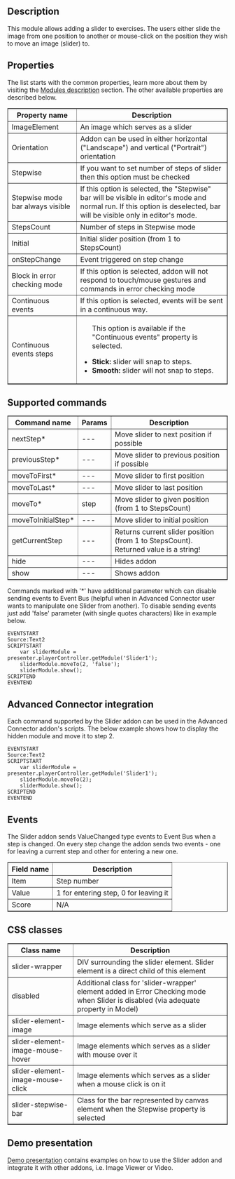 ## Description
This module allows adding a slider to exercises. The users either slide the image from one position to another or mouse-click on the position they wish to move an image (slider) to.

## Properties

The list starts with the common properties, learn more about them by visiting the [Modules description](https://www.mauthor.com/doc/en/page/Modules-description) section. The other available properties are described below.

<table border='1'>
    <tr>
        <th>Property name</th>
        <th>Description</th>
    </tr>
    <tr>
        <td>ImageElement</td>
        <td>An image which serves as a slider</td>
    </tr>
    <tr>
        <td>Orientation</td>
        <td>Addon can be used in either horizontal ("Landscape") and vertical ("Portrait") orientation</td>
    </tr>
    <tr>
        <td>Stepwise</td>
        <td>If you want to set number of steps of slider then this option must be checked</td>
    </tr>
    <tr>
        <td>Stepwise mode bar always visible</td>
        <td>If this option is selected, the "Stepwise" bar will be visible in editor's mode and normal run. If this option is deselected, bar will be visible only in editor's mode.</td>
    </tr>
    <tr>
        <td>StepsCount</td>
        <td>Number of steps in Stepwise mode</td>
    </tr>
    <tr>
        <td>Initial</td>
        <td>Initial slider position (from 1 to StepsCount)</td>
    </tr>
    <tr>
        <td>onStepChange</td>
        <td>Event triggered on step change</td>
    </tr>
    <tr>
        <td>Block in error checking mode</td>
        <td>If this option is selected, addon will not respond to touch/mouse gestures and commands in error checking mode</td>
    </tr>
    <tr>
        <td>Continuous events</td>
        <td>If this option is selected, events will be sent in a continuous way.</td>
    </tr>
    <tr>
        <td>Continuous events steps</td>
        <td><ul>
               <p>This option is available if the "Continuous events" property is selected.</p>
               <li><b>Stick: </b>slider will snap to steps.</li>
               <li><b>Smooth: </b>slider will not snap to steps.</li>
           </ul>
        </td>
    </tr>
</table>

## Supported commands

<table border='1'>
    <tr>
        <th>Command name</th>
        <th>Params</th>
        <th>Description</th>
    </tr>
    <tr>
        <td>nextStep*</td>
        <td>---</td>
        <td>Move slider to next position if possible</td>
    </tr>
    <tr>
        <td>previousStep*</td>
        <td>---</td>
        <td>Move slider to previous position if possible</td>
    </tr>
    <tr>
        <td>moveToFirst*</td>
        <td>---</td>
        <td>Move slider to first position</td>
    </tr>
    <tr>
        <td>moveToLast*</td>
        <td>---</td>
        <td>Move slider to last position</td>
    </tr>
    <tr>
        <td>moveTo*</td>
        <td>step</td>
        <td>Move slider to given position (from 1 to StepsCount)</td>
    </tr>
    <tr>
        <td>moveToInitialStep*</td>
        <td>---</td>
        <td>Move slider to initial position</td>
    </tr>
    <tr>
        <td>getCurrentStep</td>
        <td>---</td>
        <td>Returns current slider position (from 1 to StepsCount). Returned value is a string!</td>
    </tr>
    <tr>
        <td>hide</td>
        <td>---</td>
        <td>Hides addon</td>
    </tr>
    <tr>
        <td>show</td>
        <td>---</td>
        <td>Shows addon</td>
    </tr>
</table>

Commands marked with '*' have additional parameter which can disable sending events to Event Bus (helpful when in Advanced Connector user wants to manipulate one Slider from another). To disable sending events just add 'false' parameter (with single quotes characters) like in example below.

    EVENTSTART
    Source:Text2
    SCRIPTSTART
        var sliderModule = presenter.playerController.getModule('Slider1');
        sliderModule.moveTo(2, 'false');
        sliderModule.show();
    SCRIPTEND
    EVENTEND

## Advanced Connector integration
Each command supported by the Slider addon can be used in the Advanced Connector addon's scripts. The below example shows how to display the hidden module and move it to step 2.

    EVENTSTART
    Source:Text2
    SCRIPTSTART
        var sliderModule = presenter.playerController.getModule('Slider1');
        sliderModule.moveTo(2);
        sliderModule.show();
    SCRIPTEND
    EVENTEND

## Events
The Slider addon sends ValueChanged type events to Event Bus when a step is changed. On every step change the addon sends two events - one for leaving a current step and other for entering a new one.

<table border='1'>
<tbody>
    <tr>
        <th>Field name</th>
        <th>Description</th>
    </tr>
    <tr>
        <td>Item</td>
        <td>Step number</td>
    </tr>
    <tr>
        <td>Value</td>
        <td>1 for entering step, 0 for leaving it</td>
    </tr>
    <tr>
        <td>Score</td>
        <td>N/A</td>
    </tr>
</tbody>
</table>

## CSS classes

<table border='1'>
    <tr>
        <th>Class name</th>
        <th>Description</th>
    </tr>
    <tr>
        <td>slider-wrapper</td>
        <td>DIV surrounding the slider element. Slider element is a direct child of this element</td>
    </tr>
    <tr>
        <td>disabled</td>
        <td>Additional class for 'slider-wrapper' element added in Error Checking mode when Slider is disabled (via adequate property in Model)</td>
    </tr>
    <tr>
        <td>slider-element-image</td>
        <td>Image elements which serve as a slider</td>
    </tr>
    <tr>
        <td>slider-element-image-mouse-hover</td>
        <td>Image elements which serves as a slider with mouse over it</td>
    </tr>
    <tr>
        <td>slider-element-image-mouse-click</td>
        <td>Image elements which serves as a slider when a mouse click is on it</td>
    </tr>
    <tr>
        <td>slider-stepwise-bar</td>
        <td>Class for the bar represented by canvas element when the Stepwise property is selected</td>
    </tr>
</table>

## Demo presentation
[Demo presentation](/embed/2559061 "Demo presentation") contains examples on how to use the Slider addon and integrate it with other addons, i.e. Image Viewer or Video.           